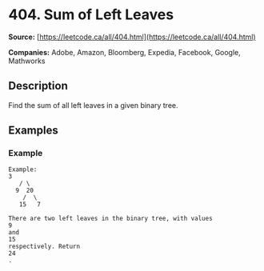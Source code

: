 # 404. Sum of Left Leaves

**Source:** [https://leetcode.ca/all/404.html](https://leetcode.ca/all/404.html)

**Companies:** Adobe, Amazon, Bloomberg, Expedia, Facebook, Google, Mathworks

## Description

Find the sum of all left leaves in a given binary tree.

## Examples

### Example

```
Example:
3
   / \
  9  20
    /  \
   15   7

There are two left leaves in the binary tree, with values
9
and
15
respectively. Return
24
.
```

